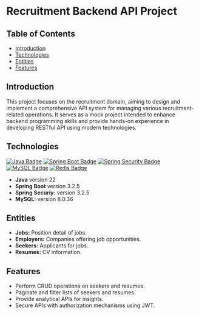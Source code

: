 # Recruitment Backend API Project

## Table of Contents

- [Introduction](#introduction)
- [Technologies](#technologies)
- [Entities](#entities)
- [Features](#features)

## Introduction
This project focuses on the recruitment domain, aiming to design and implement a comprehensive API system for managing various recruitment-related operations.
It serves as a mock project intended to enhance backend programming skills and provide hands-on experience in developing RESTful API using modern technologies.

## Technologies
[![Java Badge](https://img.shields.io/badge/Java-007396?style=for-the-badge&logo=java&logoColor=white)](https://www.java.com/)
[![Spring Boot Badge](https://img.shields.io/badge/Spring_Boot-6DB33F?style=for-the-badge&logo=spring-boot&logoColor=white)](https://spring.io/projects/spring-boot)
[![Spring Security Badge](https://img.shields.io/badge/Spring_Security-6DB33F?style=for-the-badge&logo=spring-security&logoColor=white)](https://spring.io/projects/spring-security)
[![MySQL Badge](https://img.shields.io/badge/MySQL-4479A1?style=for-the-badge&logo=mysql&logoColor=white)](https://www.mysql.com/)
[![Redis Badge](https://img.shields.io/badge/Redis-DC382D?style=for-the-badge&logo=redis&logoColor=white)](https://redis.io/)

- **Java** version 22 
- **Spring Boot** version 3.2.5
- **Spring Securiy:** version 3.2.5 
- **MySQL:** version 8.0.36

## Entities
- **Jobs:** Position detail of jobs.
- **Employers:** Companies offering job opportunities.
- **Seekers:** Applicants for jobs.
- **Resumes:** CV information.

## Features
- Perform CRUD operations on seekers and resumes.
- Paginate and filter lists of seekers and resumes.
- Provide analytical APIs for insights.
- Secure APIs with authorization mechanisms using JWT.
